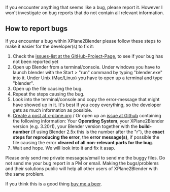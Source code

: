 If you encounter anything that seems like a bug, please report it.
However I won't investigate on bug reports that do not contain all relevant information.

## How to report bugs

If you encounter a bug within XPlane2Blender please follow these steps to make it easier for the developer(s) to fix it:

1. Check the [issues-list at the GitHub-Project-Page](https://github.com/der-On/XPlane2Blender/issues), to see if your bug has not been reported yet
2. Open up Blender from a terminal/console.
    Under windows you have to launch blender with the Start > "run" command by typing "blender.exe" into it.
    Under Unix (Mac/Linux) you have to open up a terminal and type "blender".
3. Open up the file causing the bug.
4. Repeat the steps causing the bug.
5. Look into the terminal/console and copy the error-message that might have showed up in it. It's best If you copy everything, so the developer gets as much information as possible.
6. [Create a post at x-plane.org](http://forums.x-plane.org/index.php?showtopic=94117) / Or open up an [issue at Github](https://github.com/der-On/XPlane2Blender/issues) containing the following information: Your **Operating System**, your XPlane2Blender version (e.g. 3.20r1), your Blender version together with the **build-number** (if using Blender 2.5x this is the number after the "r"), the **exact steps for reproducing the error**, the **error message(s)**, if possible the file causing the error **cleared of all non-relevant parts for the bug**.
7. Wait and hope. We will look into it and fix it asap.

Please only send me private messages/email to send me the buggy files. Do not send me your bug report in a PM or email. Making the bugs/problems and their solutions public will help all other users of XPlane2Blender with the same problem.


If you think this is a good thing [buy me a beer](./Donations).